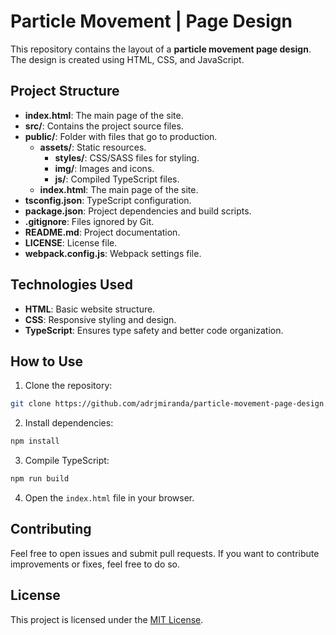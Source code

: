# Particle Movement | Page Design

This repository contains the layout of a **particle movement page design**. The design is created using HTML, CSS, and JavaScript.

## Project Structure

- **index.html**: The main page of the site.
- **src/**: Contains the project source files.
- **public/**: Folder with files that go to production.
  - **assets/**: Static resources.
    - **styles/**: CSS/SASS files for styling.
    - **img/**: Images and icons.
    - **js/**: Compiled TypeScript files.
  - **index.html**: The main page of the site.
- **tsconfig.json**: TypeScript configuration.
- **package.json**: Project dependencies and build scripts.
- **.gitignore**: Files ignored by Git.
- **README.md**: Project documentation.
- **LICENSE**: License file.
- **webpack.config.js**: Webpack settings file.

## Technologies Used

- **HTML**: Basic website structure.
- **CSS**: Responsive styling and design.
- **TypeScript**: Ensures type safety and better code organization.

## How to Use

1. Clone the repository:

```bash
git clone https://github.com/adrjmiranda/particle-movement-page-design.git
```

2. Install dependencies:

```bash
npm install
```

3. Compile TypeScript:

```bash
npm run build
```

4. Open the `index.html` file in your browser.

## Contributing

Feel free to open issues and submit pull requests. If you want to contribute improvements or fixes, feel free to do so.

## License

This project is licensed under the [MIT License](LICENSE).
